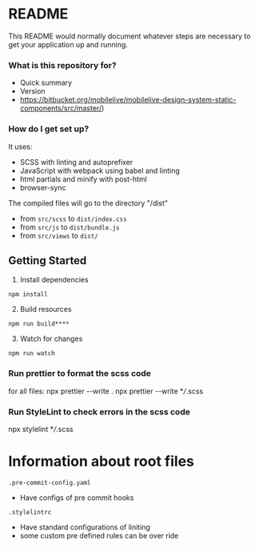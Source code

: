# README

This README would normally document whatever steps are necessary to get your application up and running.

### What is this repository for?

- Quick summary
- Version
- https://bitbucket.org/mobilelive/mobilelive-design-system-static-components/src/master/)

### How do I get set up?

It uses:

- SCSS with linting and autoprefixer
- JavaScript with webpack using babel and linting
- html partials and minify with post-html
- browser-sync

The compiled files will go to the directory "/dist"

- from `src/scss` to `dist/index.css`
- from `src/js` to `dist/bundle.js`
- from `src/views` to `dist/`

## Getting Started

1. Install dependencies

```
npm install
```

2. Build resources

```
npm run build****
```

3. Watch for changes

```
npm run watch
```

### Run prettier to format the scss code

for all files: npx prettier --write .
npx prettier --write \*_/_.scss

### Run StyleLint to check errors in the scss code

npx stylelint \*_/_.scss

# Information about root files

```
.pre-commit-config.yaml
```

- Have configs of pre commit hooks

```
.stylelintrc
```

- Have standard configurations of liniting
- some custom pre defined rules can be over ride
